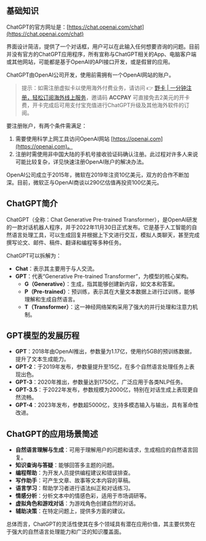 ## 基础知识

ChatGPT的官方网址是：[https://chat.openai.com/chat](https://chat.openai.com/chat)

界面设计简洁，提供了一个对话框，用户可以在此输入任何想要咨询的问题。目前并没有官方的ChatGPT应用程序，所有宣称与ChatGPT相关的App、电脑客户端或其他网站，可能都是基于OpenAI的API接口开发，或是假冒的应用。

ChatGPT由OpenAI公司开发，使用前需拥有一个OpenAI网站的账户。

> 提示：如需注册虚拟卡以使用海外付费业务，请访问 👉 [野卡 | 一分钟注册，轻松订阅海外线上服务](https://bit.ly/bewildcard)，邀请码 **ACCPAY** 可直接免去2美元的开卡费，开卡完成后可用支付宝充值进行ChatGPT升级及其他海外软件的订阅。

要注册账户，有两个条件需满足：

1. 需要使用科学上网工具访问OpenAI网站 [https://openai.com](https://openai.com)。
2. 注册时需使用非中国大陆的手机号接收验证码确认注册。此过程对许多人来说可能比较复杂，详见快速注册OpenAI账户的解决办法。

OpenAI公司成立于2015年，微软在2019年注资10亿美元，双方的合作不断加深。目前，微软正与OpenAI商谈以290亿估值再投资100亿美元。

## ChatGPT简介

ChatGPT（全称：Chat Generative Pre-trained Transformer），是OpenAI研发的一款对话机器人程序，并于2022年11月30日正式发布。它是基于人工智能的自然语言处理工具，可以生成回复并根据上下文进行交互，模拟人类聊天，甚至完成撰写论文、邮件、稿件、翻译和编程等多种任务。

ChatGPT可以拆解为：

- **Chat**：表示其主要用于与人交流。
- **GPT**：代表“Generative Pre-trained Transformer”，为模型的核心架构。
  - **G（Generative）**：生成，指其能够创建新内容，如文本和答案。
  - **P（Pre-trained）**：预训练，表示其在大量文本数据上进行过训练，能够理解和生成自然语言。
  - **T（Transformer）**：这一神经网络架构采用了强大的并行处理和注意力机制。

## GPT模型的发展历程

- **GPT**：2018年由OpenAI推出，参数量为1.17亿，使用约5GB的预训练数据，提升了文本生成能力。
- **GPT-2**：于2019年发布，参数量提升至15亿，在多个自然语言处理任务上表现出色。
- **GPT-3**：2020年推出，参数量达到1750亿，广泛应用于各类NLP任务。
- **GPT-3.5**：于2022年发布，参数规模为2000亿，特别在对话生成上表现更自然流畅。
- **GPT-4**：2023年发布，参数超5000亿，支持多模态输入与输出，具有革命性改进。

## ChatGPT的应用场景简述

- **自然语言理解与生成**：可用于理解用户的问题和请求，生成相应的自然语言回复。
- **知识查询与答疑**：能够回答多主题的问题。
- **编程帮助**：为开发人员提供编程建议和错误排查。
- **写作助手**：可产生文章、故事等文本内容的草稿。
- **语言学习**：帮助学习者进行语法纠正和对话练习。
- **情感分析**：分析文本中的情感色彩，适用于市场调研等。
- **虚拟角色和游戏对话**：为游戏角色创建自然的对话。
- **辅助决策**：在特定问题上，提供多方面的建议。

总体而言，ChatGPT的灵活性使其在多个领域具有潜在应用价值，其主要优势在于强大的自然语言处理能力和广泛的知识覆盖面。